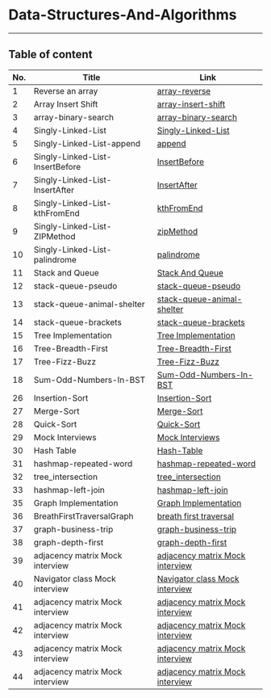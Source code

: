 # Data-Structures-And-Algorithms

---

## Table of content

| No.      | Title | Link
| ----------- | ----------- | ----------- |
| 1      | Reverse an array       | [array-reverse](https://github.com/Hanan-Nathem-Saadeh/Data-Structures-And-Algorithms/tree/main/ConsoleApp/ConsoleApp/Challenges/array-reverse) |
| 2      | Array Insert Shift  | [array-insert-shift](https://github.com/Hanan-Nathem-Saadeh/Data-Structures-And-Algorithms/tree/main/ConsoleApp/ConsoleApp/Challenges/array-insert-shift)|
| 3      | array-binary-search  | [array-binary-search](https://github.com/Hanan-Nathem-Saadeh/Data-Structures-And-Algorithms/tree/main/ConsoleApp/ConsoleApp/Challenges/array-binary-search)|
| 4      | Singly-Linked-List  | [Singly-Linked-List](https://github.com/Hanan-Nathem-Saadeh/Data-Structures-And-Algorithms/tree/main/ConsoleApp/ConsoleApp/Challenges/SinglyLinkedList)|
| 5      | Singly-Linked-List-append  | [append](https://github.com/Hanan-Nathem-Saadeh/Data-Structures-And-Algorithms/blob/main/ConsoleApp/ConsoleApp/img/1.png)|
| 6      | Singly-Linked-List-InsertBefore  | [InsertBefore](https://github.com/Hanan-Nathem-Saadeh/Data-Structures-And-Algorithms/blob/main/ConsoleApp/ConsoleApp/img/2.png)|
| 7      | Singly-Linked-List-InsertAfter  | [InsertAfter](https://github.com/Hanan-Nathem-Saadeh/Data-Structures-And-Algorithms/blob/main/ConsoleApp/ConsoleApp/img/3.png)|
| 8      | Singly-Linked-List-kthFromEnd  | [kthFromEnd](https://github.com/Hanan-Nathem-Saadeh/Data-Structures-And-Algorithms/blob/main/ConsoleApp/ConsoleApp/img/kthFromEnd.png)|
| 9      | Singly-Linked-List-ZIPMethod  | [zipMethod](https://github.com/Hanan-Nathem-Saadeh/Data-Structures-And-Algorithms/blob/main/ConsoleApp/ConsoleApp/img/ZipMethod.png)|
| 10      | Singly-Linked-List-palindrome  | [palindrome](https://github.com/Hanan-Nathem-Saadeh/Data-Structures-And-Algorithms/blob/main/ConsoleApp/ConsoleApp/img/palindrome.png)|
| 11      | Stack and Queue  | [Stack And Queue](https://github.com/Hanan-Nathem-Saadeh/Data-Structures-And-Algorithms/blob/main/ConsoleApp/ConsoleApp/Challenges/stack-and-queue/README.md)|
| 12      | stack-queue-pseudo  | [stack-queue-pseudo](https://github.com/Hanan-Nathem-Saadeh/Data-Structures-And-Algorithms/blob/main/ConsoleApp/ConsoleApp/Challenges/stack-queue-pseudo/README.md)|
| 13      | stack-queue-animal-shelter  | [stack-queue-animal-shelter](https://github.com/Hanan-Nathem-Saadeh/Data-Structures-And-Algorithms/blob/main/ConsoleApp/ConsoleApp/Challenges/stack-queue-animal-shelter/README.md)|
| 14      | stack-queue-brackets | [stack-queue-brackets](https://github.com/Hanan-Nathem-Saadeh/Data-Structures-And-Algorithms/blob/main/ConsoleApp/ConsoleApp/Challenges/multi-bracket-validation/README.md)|
| 15      | Tree Implementation | [Tree Implementation](https://github.com/Hanan-Nathem-Saadeh/Data-Structures-And-Algorithms/blob/main/ConsoleApp/ConsoleApp/Challenges/Trees/README.md)|
| 16      | Tree-Breadth-First | [Tree-Breadth-First](https://github.com/Hanan-Nathem-Saadeh/Data-Structures-And-Algorithms/blob/tree-breadth-first/ConsoleApp/ConsoleApp/Challenges/Trees/BreathFirsrREADME.md)|
| 17      | Tree-Fizz-Buzz | [Tree-Fizz-Buzz](https://github.com/Hanan-Nathem-Saadeh/Data-Structures-And-Algorithms/blob/main/ConsoleApp/ConsoleApp/Challenges/Trees/tree-fizz-buzz/tree-fizz-buzz.md)|
| 18      | Sum-Odd-Numbers-In-BST | [Sum-Odd-Numbers-In-BST](https://github.com/Hanan-Nathem-Saadeh/Data-Structures-And-Algorithms/blob/main/ConsoleApp/ConsoleApp/Challenges/Trees/SumOddInBST.md)|
| 26      | Insertion-Sort | [Insertion-Sort](https://github.com/Hanan-Nathem-Saadeh/Data-Structures-And-Algorithms/tree/main/ConsoleApp/ConsoleApp/Challenges/sorting/InsertionSort)|
| 27      | Merge-Sort | [Merge-Sort](https://github.com/Hanan-Nathem-Saadeh/Data-Structures-And-Algorithms/tree/main/ConsoleApp/ConsoleApp/Challenges/sorting/MergeSort)|
| 28      | Quick-Sort | [Quick-Sort](https://github.com/Hanan-Nathem-Saadeh/Data-Structures-And-Algorithms/tree/main/ConsoleApp/ConsoleApp/Challenges/sorting/QuickSort)|
| 29      | Mock Interviews | [Mock Interviews](https://docs.google.com/spreadsheets/d/15kzQYG8X1M6io0k1H8N5OcGHz1MhQJBqw62fvA1Nwxg/edit?usp=sharing)|
| 30      | Hash Table | [Hash-Table](https://github.com/Hanan-Nathem-Saadeh/Data-Structures-And-Algorithms/tree/main/ConsoleApp/ConsoleApp/Challenges/Hashtable)|
| 31      | hashmap-repeated-word | [hashmap-repeated-word](https://github.com/Hanan-Nathem-Saadeh/Data-Structures-And-Algorithms/blob/main/ConsoleApp/ConsoleApp/Challenges/Hashtable/RepeatedWord.md)|
| 32      | tree_intersection | [tree_intersection](https://github.com/Hanan-Nathem-Saadeh/Data-Structures-And-Algorithms/blob/main/ConsoleApp/ConsoleApp/Challenges/Hashtable/intersection.md)|
| 33      | hashmap-left-join | [hashmap-left-join](https://github.com/Hanan-Nathem-Saadeh/Data-Structures-And-Algorithms/blob/main/ConsoleApp/ConsoleApp/Challenges/Hashtable/hashmap-left-join.md)|
| 35      | Graph Implementation | [Graph Implementation](https://github.com/Hanan-Nathem-Saadeh/Data-Structures-And-Algorithms/blob/main/ConsoleApp/ConsoleApp/Challenges/Graphs/ReadMe.md)|
| 36      | BreathFirstTraversalGraph | [breath first traversal](https://github.com/Hanan-Nathem-Saadeh/Data-Structures-And-Algorithms/blob/main/ConsoleApp/ConsoleApp/Challenges/Graphs/breadthFirst.md)|
| 37      | graph-business-trip | [graph-business-trip](https://github.com/Hanan-Nathem-Saadeh/Data-Structures-And-Algorithms/blob/main/ConsoleApp/ConsoleApp/Challenges/Graphs/BussininessTrip.md)|
| 38      | graph-depth-first | [graph-depth-first](https://github.com/Hanan-Nathem-Saadeh/Data-Structures-And-Algorithms/blob/main/ConsoleApp/ConsoleApp/Challenges/Graphs/DepthFirst.md)|
| 39      | adjacency matrix Mock interview | [adjacency matrix Mock interview](https://github.com/Hanan-Nathem-Saadeh/Data-Structures-And-Algorithms/blob/main/ConsoleApp/ConsoleApp/img/code39.png)|
| 40      | Navigator class Mock interview | [Navigator class Mock interview](https://github.com/Hanan-Nathem-Saadeh/Data-Structures-And-Algorithms/blob/main/ConsoleApp/ConsoleApp/img/code41.png)|
| 41      | adjacency matrix Mock interview | [adjacency matrix Mock interview](https://github.com/Hanan-Nathem-Saadeh/Data-Structures-And-Algorithms/blob/main/ConsoleApp/ConsoleApp/img/code39.png)|
| 42      | adjacency matrix Mock interview | [adjacency matrix Mock interview](https://github.com/Hanan-Nathem-Saadeh/Data-Structures-And-Algorithms/blob/main/ConsoleApp/ConsoleApp/img/code39.png)|
| 43      | adjacency matrix Mock interview | [adjacency matrix Mock interview](https://github.com/Hanan-Nathem-Saadeh/Data-Structures-And-Algorithms/blob/main/ConsoleApp/ConsoleApp/img/code39.png)|
| 44      | adjacency matrix Mock interview | [adjacency matrix Mock interview](https://github.com/Hanan-Nathem-Saadeh/Data-Structures-And-Algorithms/blob/main/ConsoleApp/ConsoleApp/img/code39.png)|
